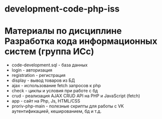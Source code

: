 # development-code-php-iss
# Материалы по дисциплине Разработка кода информационных систем (группа ИСс)

* code-development.sql - база данных
* login - авторизация
* registration - регистрация
* display - вывод товаров из БД
* ajax - использование fetch запросов к php
* check - циклы и условия при работе с бд
* crud - реализация AJAX CRUD API на PHP и JavaScript (fetch) 
* app - сайт на Php, Js, HTML/CSS
* proriv-php-main - полезные скрипты для работы с VK аутентификацией, кешированием, бд и т.д.
